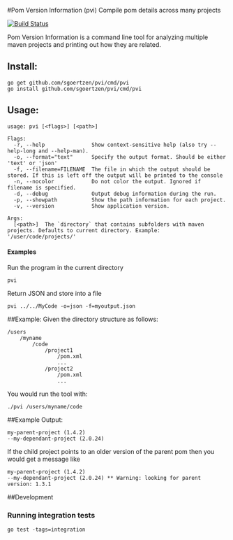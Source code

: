 #Pom Version Information (pvi)
Compile pom details across many projects

[![Build Status](https://travis-ci.org/sgoertzen/pvi.svg?branch=master)](https://travis-ci.org/sgoertzen/pvi)

Pom Version Information is a command line tool for analyzing multiple maven projects and printing out how they are related.

## Install:
```
go get github.com/sgoertzen/pvi/cmd/pvi
go install github.com/sgoertzen/pvi/cmd/pvi
```

## Usage:
```
usage: pvi [<flags>] [<path>]

Flags:
  -?, --help               Show context-sensitive help (also try --help-long and --help-man).
  -o, --format="text"      Specify the output format. Should be either 'text' or 'json'
  -f, --filename=FILENAME  The file in which the output should be stored. If this is left off the output will be printed to the console
  -n, --nocolor            Do not color the output. Ignored if filename is specified.
  -d, --debug              Output debug information during the run.
  -p, --showpath           Show the path information for each project.
  -v, --version            Show application version.

Args:
  [<path>]  The `directory` that contains subfolders with maven projects. Defaults to current directory. Example: '/user/code/projects/'
```

#### Examples
Run the program in the current directory
```
pvi 
```

Return JSON and store into a file
```
pvi ../../MyCode -o=json -f=myoutput.json
```

##Example:
Given the directory structure as follows:

```
/users
    /myname
        /code
            /project1
                /pom.xml
                ...
            /project2
                /pom.xml
                ...
```

You would run the tool with:
```
./pvi /users/myname/code
```

##Example Output:
```
my-parent-project (1.4.2)
--my-dependant-project (2.0.24)

```

If the child project points to an older version of the parent pom then you would get a message like
```
my-parent-project (1.4.2)
--my-dependant-project (2.0.24) ** Warning: looking for parent version: 1.3.1
```

##Development
### Running integration tests
```
go test -tags=integration
```
